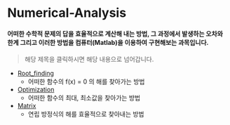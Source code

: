 # Numerical-Analysis  
#### 어떠한 수학적 문제의 답을 효율적으로 계산해 내는 방법, 그 과정에서 발생하는 오차와 한계 그리고 이러한 방법을 컴퓨터(Matlab)을 이용하여 구현해보는 과목입니다.  
> 해당 제목을 클릭하시면 해당 내용으로 넘어갑니다.  
* [Root_finding](https://github.com/rlasanggus/Numerical-Analysis/tree/master/Root%20finding)  
  * 어떠한 함수의 f(x) = 0 의 해를 찾아가는 방법  
* [Optimization](https://github.com/rlasanggus/Numerical-Analysis/tree/master/Optimization)  
  * 어떠한 함수의 최대, 최소값을 찾아가는 방법
* [Matrix](https://github.com/rlasanggus/Numerical-Analysis/tree/master/Matrix)  
  * 연립 방정식의 해를 효율적으로 찾아내는 방법
